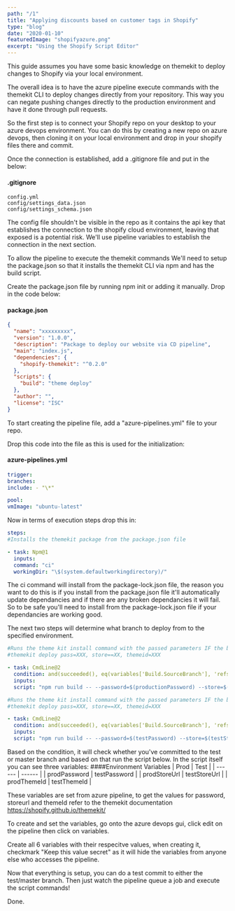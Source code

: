 ```yaml
---
path: "/1"
title: "Applying discounts based on customer tags in Shopify"
type: "blog"
date: "2020-01-10"
featuredImage: "shopifyazure.png"
excerpt: "Using the Shopify Script Editor"
---
```


This guide assumes you have some basic knowledge on themekit to deploy changes to Shopify via your local environment.

The overall idea is to have the azure pipeline execute commands with the themekit CLI to deploy changes directly from your repository. This way you can negate pushing changes directly to the production environment and have it done through pull requests.

So the first step is to connect your Shopify repo on your desktop to your azure devops environment. You can do this by creating a new repo on azure devops, then cloning it on your local environment and drop in your shopify files there and commit.

Once the connection is established, add a .gitignore file and put in the below:

#### .gitignore

```git
config.yml
config/settings_data.json
config/settings_schema.json
```

The config file shouldn't be visible in the repo as it contains the api key that establishes the connection to the shopify cloud environment, leaving that exposed is a potential risk. We'll use pipeline variables to establish the connection in the next section.

To allow the pipeline to execute the themekit commands We'll need to setup the package.json so that it installs the themekit CLI via npm and has the build script.

Create the package.json file by running npm init or adding it manually. Drop in the code below:

#### package.json

```json
{
  "name": "xxxxxxxxx",
  "version": "1.0.0",
  "description": "Package to deploy our website via CD pipeline",
  "main": "index.js",
  "dependencies": {
    "shopify-themekit": "^0.2.0"
  },
  "scripts": {
    "build": "theme deploy"
  },
  "author": "",
  "license": "ISC"
}
```

To start creating the pipeline file, add a "azure-pipelines.yml" file to your repo.

Drop this code into the file as this is used for the initialization:

#### azure-pipelines.yml

```yml
trigger:
branches:
include: - "\*"

pool:
vmImage: "ubuntu-latest"
```

Now in terms of execution steps drop this in:

```yml
steps:
#Installs the themekit package from the package.json file

- task: Npm@1
  inputs:
  command: "ci"
  workingDir: "\$(system.defaultworkingdirectory)/"
```

The ci command will install from the package-lock.json file, the reason you want to do this is if you install from the package.json file it'll automatically update dependancies and if there are any broken dependancies it will fail. So to be safe you'll need to install from the package-lock.json file if your dependancies are working good.

The next two steps will determine what branch to deploy from to the specified environment.

```yml
#Runs the theme kit install command with the passed parameters IF the branch committed to is Master
#themekit deploy pass=XXX, store==XX, themeid=XXX

- task: CmdLine@2
  condition: and(succeeded(), eq(variables['Build.SourceBranch'], 'refs/heads/master'))
  inputs:
  script: "npm run build -- --password=$(productionPassword) --store=$(productionStoreUrl) --themeid=\$(productionThemeId)"

#Runs the theme kit install command with the passed parameters IF the branch committed to is Test
#themekit deploy pass=XXX, store==XX, themeid=XXX

- task: CmdLine@2
  condition: and(succeeded(), eq(variables['Build.SourceBranch'], 'refs/heads/test'))
  inputs:
  script: "npm run build -- --password=$(testPassword) --store=$(testStoreUrl) --themeid=\$(testThemeId)"
```

Based on the condition, it will check whether you've committed to the test or master branch and based on that run the script below. In the script itself you can see three variables:
####Environment Variables
| Prod | Test |
| ------ | ------ |
| prodPassword | testPassword |
| prodStoreUrl | testStoreUrl |
| prodThemeId | testThemeId |

These variables are set from azure pipeline, to get the values for password, storeurl and themeId refer to the themekit documentation https://shopify.github.io/themekit/

To create and set the variables, go onto the azure devops gui, click edit on the pipeline then click on variables.

Create all 6 variables with their respecitve values, when creating it, checkmark "Keep this value secret" as it will hide the variables from anyone else who accesses the pipeline.

Now that everything is setup, you can do a test commit to either the test/master branch. Then just watch the pipeline queue a job and execute the script commands!

Done.
